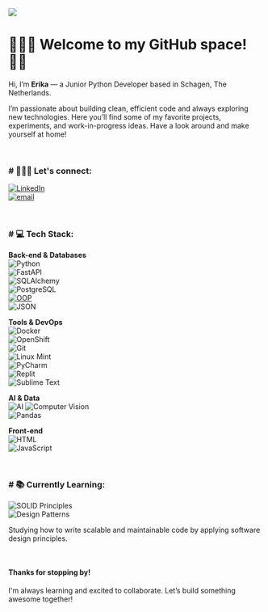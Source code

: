 [![](https://visitcount.itsvg.in/api?id=ekaleves&label=Profile%20Views&color=0&icon=0&pretty=false)](https://visitcount.itsvg.in)

<h1>👩🏻‍💻 Welcome to my GitHub space! 👋🏻</h1>

<p>Hi, I’m <strong>Erika</strong> — a Junior Python Developer based in Schagen, The Netherlands.</p>
<p>I’m passionate about building clean, efficient code and always exploring new technologies.  
Here you’ll find some of my favorite projects, experiments, and work-in-progress ideas.  
Have a look around and make yourself at home!</p>

<br/>

<h3># 💁🏻‍♀️ Let's connect:</h3>

[![LinkedIn](https://img.shields.io/badge/LinkedIn-0077B5?style=for-the-badge&logo=linkedin&logoColor=white)](https://www.linkedin.com/in/erikaengineer/)  
[![email](https://img.shields.io/badge/Gmail-D14836?style=for-the-badge&logo=gmail&logoColor=white)](mailto:ekaleves@gmail.com?subject=[GitHub])

<br/>

<h3># 💻 Tech Stack:</h3>

**Back-end & Databases**  
![Python](https://img.shields.io/badge/Python-3776AB?style=for-the-badge&logo=python&logoColor=white)  
![FastAPI](https://img.shields.io/badge/FastAPI-009688?style=for-the-badge&logo=fastapi&logoColor=white)  
![SQLAlchemy](https://img.shields.io/badge/SQLAlchemy-CA5047?style=for-the-badge&logo=sqlalchemy&logoColor=white)  
![PostgreSQL](https://img.shields.io/badge/PostgreSQL-336791?style=for-the-badge&logo=postgresql&logoColor=white)  
[![OOP](https://img.shields.io/static/v1?label=&message=OOP&color=3333FF&style=for-the-badge)](https://)  
![JSON](https://img.shields.io/badge/JSON-black?style=for-the-badge&logo=JSON%20web%20tokens)

**Tools & DevOps**  
![Docker](https://img.shields.io/badge/Docker-2496ED?style=for-the-badge&logo=docker&logoColor=white)  
![OpenShift](https://img.shields.io/badge/OpenShift-EE0000?style=for-the-badge&logo=redhatopenshift&logoColor=white)  
![Git](https://img.shields.io/badge/Git-F05032?style=for-the-badge&logo=git&logoColor=white)  
![Linux Mint](https://img.shields.io/badge/Linux_Mint-87CF3E?style=for-the-badge&logo=linux-mint&logoColor=white)  
![PyCharm](https://img.shields.io/badge/PyCharm-000000.svg?&style=for-the-badge&logo=PyCharm&logoColor=white)  
![Replit](https://img.shields.io/badge/Replit-667881?style=for-the-badge&logo=replit&logoColor=white)  
![Sublime Text](https://img.shields.io/badge/Sublime_Text-FF9800?style=for-the-badge&logo=sublime-text&logoColor=white)

**AI & Data**  
![AI](https://img.shields.io/badge/🧠%20AI-brightgreen?style=for-the-badge)
![Computer Vision](https://img.shields.io/badge/Computer_Vision-4B0082?style=for-the-badge&logo=opencv&logoColor=white)  
![Pandas](https://img.shields.io/badge/pandas-%23150458.svg?style=for-the-badge&logo=pandas&logoColor=white)

**Front-end**  
![HTML](https://img.shields.io/badge/HTML-239120?style=for-the-badge&logo=html5&logoColor=white)  
![JavaScript](https://img.shields.io/badge/JavaScript-F7DF1E?style=for-the-badge&logo=javascript&logoColor=black)

<br/>

<h3># 📚 Currently Learning:</h3>

![SOLID Principles](https://img.shields.io/badge/SOLID_Principles-FF6F00?style=for-the-badge&logo=code&logoColor=white)  
![Design Patterns](https://img.shields.io/badge/Design_Patterns-4CAF50?style=for-the-badge&logo=pattern&logoColor=white)

<p>Studying how to write scalable and maintainable code by applying software design principles.</p>

<br/>

<h4>Thanks for stopping by!</h4>
<p>I'm always learning and excited to collaborate. Let’s build something awesome together!</p>
